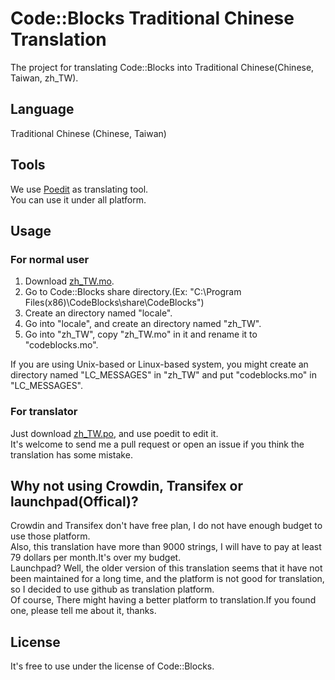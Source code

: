 # Code::Blocks Traditional Chinese Translation
The project for translating Code::Blocks into Traditional Chinese(Chinese, Taiwan, zh_TW).  

## Language
Traditional Chinese (Chinese, Taiwan)  

## Tools
We use [Poedit](https://poedit.net/) as translating tool.  
You can use it under all platform.  

## Usage
### For normal user
1. Download [zh_TW.mo]().  
2. Go to Code::Blocks share directory.(Ex: "C:\Program Files(x86)\CodeBlocks\share\CodeBlocks")  
3. Create an directory named "locale".  
4. Go into "locale", and create an directory named "zh_TW".  
5. Go into "zh_TW", copy "zh_TW.mo" in it and rename it to "codeblocks.mo".  

If you are using Unix-based or Linux-based system, you might create an directory named "LC_MESSAGES" in "zh_TW" and put "codeblocks.mo" in "LC_MESSAGES".  

### For translator
Just download [zh_TW.po](), and use poedit to edit it.  
It's welcome to send me a pull request or open an issue if you think the translation has some mistake.  

## Why not using Crowdin, Transifex or launchpad(Offical)?
Crowdin and Transifex don't have free plan, I do not have enough budget to use those platform.  
Also, this translation have more than 9000 strings, I will have to pay at least 79 dollars per month.It's over my budget.  
Launchpad? Well, the older version of this translation seems that it have not been maintained for a long time, and the platform is not good for translation, so I decided to use github as translation platform.  
Of course, There might having a better platform to translation.If you found one, please tell me about it, thanks.  

## License
It's free to use under the license of Code::Blocks.  